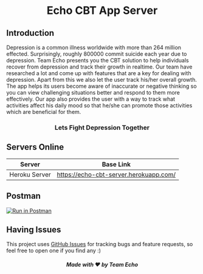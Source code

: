 <div align="center">

# Echo CBT App Server

</div>

## Introduction
<p>
Depression is a common illness worldwide with more than 264 million effected. Surprisingly, roughly 800000 commit suicide each year due to depression. Team Echo presents you the CBT solution to help individuals recover from depression and track their growth in realtime. Our team have researched a lot and come up with features that are a key for dealing with depression. Apart from this we also let the user track his/her overall growth. The app helps its users become aware of inaccurate or negative thinking so you can view challenging situations better and respond to them more effectively. Our app also provides the user with a way to track what activities affect his daily mood so  that he/she can promote those activities which are beneficial for them.
<div align="center">

### Lets Fight Depression Together
</div>
</p>

## Servers Online
|Server   |Base Link   |
|---|---|
| Heroku Server | https://echo-cbt-server.herokuapp.com/    |

## Postman
[![Run in Postman](https://run.pstmn.io/button.svg)](https://app.getpostman.com/run-collection/1908c0545ba68ffaea89#?env%5BechoParallax%5D=W3sia2V5IjoibG9jYWwiLCJ2YWx1ZSI6ImxvY2Fob3N0OjgwODAiLCJlbmFibGVkIjp0cnVlfSx7ImtleSI6InVybCIsInZhbHVlIjoiaHR0cHM6Ly9lY2hvLWdmYXMuaGVyb2t1YXBwLmNvbSIsImVuYWJsZWQiOnRydWV9XQ==)

## Having Issues
This project uses [GitHub Issues](https://github.com/sarthakpranesh/Echo_CBT_Server/issues) for tracking bugs and feature requests, so feel free to open one if you find any :)

<div align="center">

##### Made with ❤️ by Team Echo

</div>
